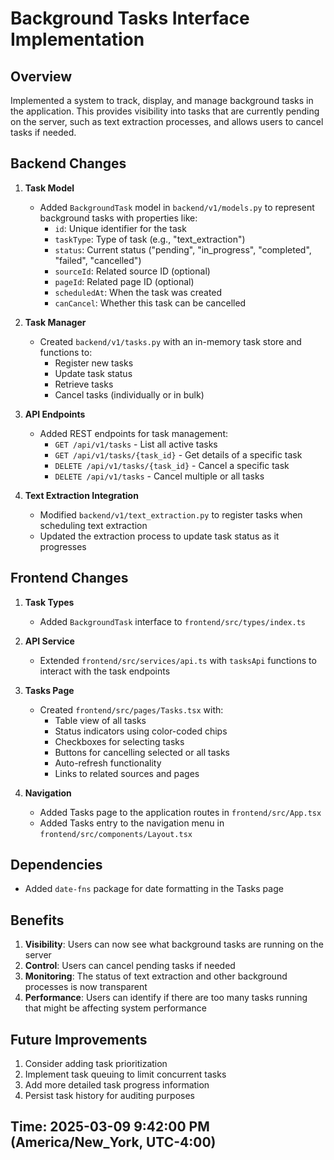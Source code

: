 # Background Tasks Interface Implementation

## Overview

Implemented a system to track, display, and manage background tasks in the application. This provides visibility into tasks that are currently pending on the server, such as text extraction processes, and allows users to cancel tasks if needed.

## Backend Changes

1. **Task Model**

   - Added `BackgroundTask` model in `backend/v1/models.py` to represent background tasks with properties like:
     - `id`: Unique identifier for the task
     - `taskType`: Type of task (e.g., "text_extraction")
     - `status`: Current status ("pending", "in_progress", "completed", "failed", "cancelled")
     - `sourceId`: Related source ID (optional)
     - `pageId`: Related page ID (optional)
     - `scheduledAt`: When the task was created
     - `canCancel`: Whether this task can be cancelled

2. **Task Manager**

   - Created `backend/v1/tasks.py` with an in-memory task store and functions to:
     - Register new tasks
     - Update task status
     - Retrieve tasks
     - Cancel tasks (individually or in bulk)

3. **API Endpoints**

   - Added REST endpoints for task management:
     - `GET /api/v1/tasks` - List all active tasks
     - `GET /api/v1/tasks/{task_id}` - Get details of a specific task
     - `DELETE /api/v1/tasks/{task_id}` - Cancel a specific task
     - `DELETE /api/v1/tasks` - Cancel multiple or all tasks

4. **Text Extraction Integration**
   - Modified `backend/v1/text_extraction.py` to register tasks when scheduling text extraction
   - Updated the extraction process to update task status as it progresses

## Frontend Changes

1. **Task Types**

   - Added `BackgroundTask` interface to `frontend/src/types/index.ts`

2. **API Service**

   - Extended `frontend/src/services/api.ts` with `tasksApi` functions to interact with the task endpoints

3. **Tasks Page**

   - Created `frontend/src/pages/Tasks.tsx` with:
     - Table view of all tasks
     - Status indicators using color-coded chips
     - Checkboxes for selecting tasks
     - Buttons for cancelling selected or all tasks
     - Auto-refresh functionality
     - Links to related sources and pages

4. **Navigation**
   - Added Tasks page to the application routes in `frontend/src/App.tsx`
   - Added Tasks entry to the navigation menu in `frontend/src/components/Layout.tsx`

## Dependencies

- Added `date-fns` package for date formatting in the Tasks page

## Benefits

1. **Visibility**: Users can now see what background tasks are running on the server
2. **Control**: Users can cancel pending tasks if needed
3. **Monitoring**: The status of text extraction and other background processes is now transparent
4. **Performance**: Users can identify if there are too many tasks running that might be affecting system performance

## Future Improvements

1. Consider adding task prioritization
2. Implement task queuing to limit concurrent tasks
3. Add more detailed task progress information
4. Persist task history for auditing purposes

## Time: 2025-03-09 9:42:00 PM (America/New_York, UTC-4:00)
